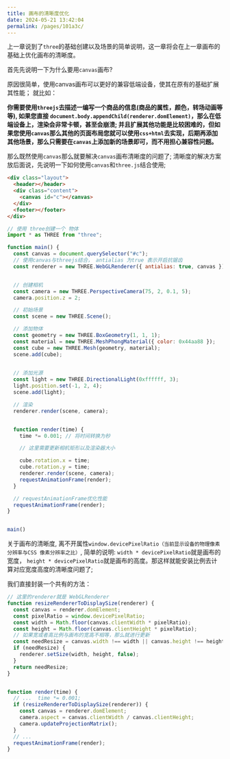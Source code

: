 ```yaml
---
title: 画布的清晰度优化
date: 2024-05-21 13:42:04
permalink: /pages/101a3c/
---
```


上一章说到了`three`的基础创建以及场景的简单说明，这一章将会在上一章画布的基础上优化画布的清晰度。

首先先说明一下为什么要用`canvas`画布?

原因很简单，使用canvas画布可以更好的兼容低端设备，使其在原有的基础扩展其性能； 就比如：

**你需要使用`threejs`去描述一编写一个商品的信息(商品的属性，颜色，转场动画等等), 如果您直接 `document.body.appendChild(renderer.domElement)`，那么在低端设备上，渲染会非常卡顿，甚至会崩溃; 并且扩展其他功能是比较困难的，但如果您使用`canvas`那么其他的页面布局您就可以使用`css+html`去实现，后期再添加其他场景，那么只需要在`canvas`上添加新的场景即可，而不用担心兼容性问题。**

那么既然使用`canvas`那么就要解决`canvas`画布清晰度的问题了; 清晰度的解决方案放后面说，先说明一下如何使用`canvas`和`three.js`结合使用;

``` html
<div class="layout">
  <header></header>
  <div class="content">
    <canvas id="c"></canvas>
  </div>
  <footer></footer>
</div>
```

``` js
// 使用 three创建一个 物体
import * as THREE from "three";

function main() {
  const canvas = document.querySelector("#c");
  // 使用canvas与threejs结合， antialias 为true 表示开启抗锯齿
  const renderer = new THREE.WebGLRenderer({ antialias: true, canvas });


  // 创建相机
  const camera = new THREE.PerspectiveCamera(75, 2, 0.1, 5);
  camera.position.z = 2;

  // 初始场景
  const scene = new THREE.Scene();

  // 添加物体
  const geometry = new THREE.BoxGeometry(1, 1, 1);
  const material = new THREE.MeshPhongMaterial({ color: 0x44aa88 });
  const cube = new THREE.Mesh(geometry, material);
  scene.add(cube);

  
  // 添加光源
  const light = new THREE.DirectionalLight(0xffffff, 3);
  light.position.set(-1, 2, 4);
  scene.add(light);

  // 渲染
  renderer.render(scene, camera);


  function render(time) {
    time *= 0.001; // 将时间转换为秒

    // 这里需要更新相机矩形以及渲染器大小

    cube.rotation.x = time;
    cube.rotation.y = time;
    renderer.render(scene, camera);
    requestAnimationFrame(render);
  }

  // requestAnimationFrame优化性能
  requestAnimationFrame(render);
}


main()
```

关于画布的清晰度, 离不开属性`window.devicePixelRatio（当前显示设备的物理像素分辨率与CSS 像素分辨率之比）`, 简单的说明: `width * devicePixelRatio`就是画布的宽度， `height * devicePixelRatio`就是画布的高度。那这样就能安装比例去计算对应宽度高度的清晰度问题了;

我们直接封装一个共有的方法：

``` js
// 这里的renderer就是 WebGLRenderer
function resizeRendererToDisplaySize(renderer) {
  const canvas = renderer.domElement;
  const pixelRatio = window.devicePixelRatio;
  const width = Math.floor(canvas.clientWidth * pixelRatio);
  const height = Math.floor(canvas.clientHeight * pixelRatio);
  // 如果宽或者高比例与画布的宽高不相等，那么就进行更新
  const needResize = canvas.width !== width || canvas.height !== height;
  if (needResize) {
    renderer.setSize(width, height, false);
  }
  return needResize;
}


function render(time) {
  // ...  time *= 0.001;
  if (resizeRendererToDisplaySize(renderer)) {
    const canvas = renderer.domElement;
    camera.aspect = canvas.clientWidth / canvas.clientHeight;
    camera.updateProjectionMatrix();
  }
  // ...
  requestAnimationFrame(render);
}

```
